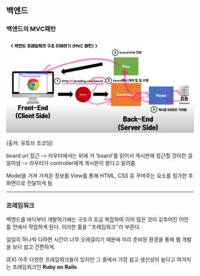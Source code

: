 ## 백엔드



### 백엔드의 MVC패턴

<img src="../source/구조.PNG">

(출처: 유튜브 조코딩)

board url 접근 -> 라우터에서는 뒤에 거 'board'를 읽어서 게시판에 접근할 것이란 걸 알아냄 -> 라우터가 controller에게 게시판이 왔다고 알려줌

Model을 거쳐 가져온 정보를 View를 통해 HTML, CSS 등 꾸며주는 요소를 첨가한 후 화면으로 전달하게 됨

---

### 프레임워크

백엔드를 바닥부터 개발하기에는 구조가 조금 복잡하여 이미 많은 것이 갖추어진 어떤 틀 안에서 작업하게 된다. 이러한 틀을 ''프레임워크''라 부른다.

일일히 하나씩 다하면 시간이 너무 오래걸리기 때문에 미리 준비된 환경을 통해 웹 개발을 보다 쉽고 간편하게.

(EX) 아주 다양한 프레임워크들이 있지만 그 중에서 가장 쉽고 생산성이 높다고 여겨지는 프레임워크인 **Ruby on Rails**

